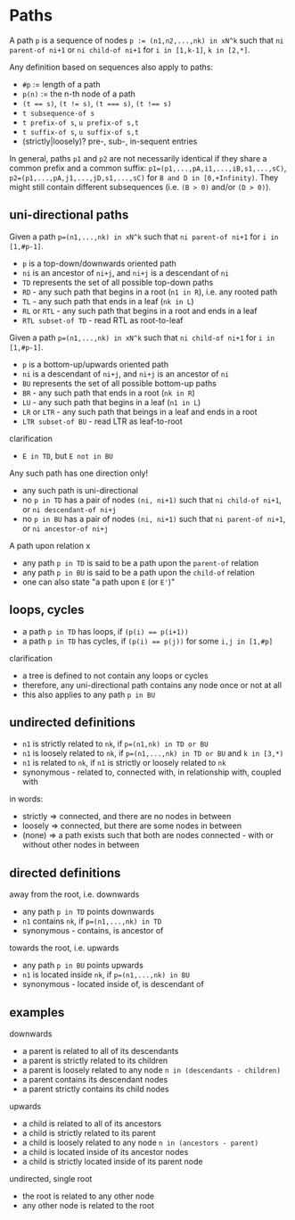 
<!-- ======================================================================= -->
# Paths

A path `p` is a sequence of nodes `p := (n1,n2,...,nk) in xN^k`
such that `ni parent-of ni+1` or `ni child-of ni+1`
for `i in [1,k-1]`, `k in [2,*]`.

Any definition based on sequences also apply to paths:

* `#p` := length of a path
* `p(n)` := the n-th node of a path
* `(t == s)`, `(t != s)`, `(t === s)`, `(t !== s)`
* `t subsequence-of s`
* `t prefix-of s`, `u prefix-of s,t`
* `t suffix-of s`, `u suffix-of s,t`
* (strictly|loosely)? pre-, sub-, in-sequent entries

In general, paths `p1` and `p2` are not necessarily identical if they share a
common prefix and a common suffix: `p1=(p1,...,pA,i1,...,iB,s1,...,sC)`, 
`p2=(p1,...,pA,j1,...,jD,s1,...,sC)` for `B and D in [0,+Infinity)`. They might
still contain different subsequences (i.e. `(B > 0)` and/or `(D > 0)`).

<!-- ======================================================================= -->
## uni-directional paths

Given a path `p=(n1,...,nk) in xN^k`
such that `ni parent-of ni+1` for `i in [1,#p-1]`.

* `p` is a top-down/downwards oriented path
* `ni` is an ancestor of `ni+j`, and `ni+j` is a descendant of `ni`
* `TD` represents the set of all possible top-down paths
* `RD` - any such path that begins in a root (`n1 in R`), i.e. any rooted path
* `TL` - any such path that ends in a leaf (`nk in L`)
* `RL` or `RTL` - any such path that begins in a root and ends in a leaf
* `RTL subset-of TD` - read RTL as root-to-leaf

Given a path `p=(n1,...,nk) in xN^k`
such that `ni child-of ni+1` for `i in [1,#p-1]`.

* `p` is a bottom-up/upwards oriented path
* `ni` is a descendant of `ni+j`, and `ni+j` is an ancestor of `ni`
* `BU` represents the set of all possible bottom-up paths
* `BR` - any such path that ends in a root (`nk in R`)
* `LU` - any such path that begins in a leaf (`n1 in L`)
* `LR` or `LTR` - any such path that beings in a leaf and ends in a root
* `LTR subset-of BU` - read LTR as leaf-to-root

clarification

* `E in TD`, but `E not in BU`

Any such path has one direction only!

* any such path is uni-directional
* no `p in TD` has a pair of nodes `(ni, ni+1)` such that
  `ni child-of ni+1`, or `ni descendant-of ni+j`
* no `p in BU` has a pair of nodes `(ni, ni+1)` such that
  `ni parent-of ni+1`, or `ni ancestor-of ni+j`

A path upon relation x

* any path `p in TD` is said to be a path upon the `parent-of` relation
* any path `p in BU` is said to be a path upon the `child-of` relation
* one can also state "a path upon `E` (or `E'`)"

<!-- ======================================================================= -->
## loops, cycles

* a path `p in TD` has loops, if `(p(i) == p(i+1))`
* a path `p in TD` has cycles, if `(p(i) == p(j))` for some `i,j in [1,#p]`

clarification

* a tree is defined to not contain any loops or cycles
* therefore, any uni-directional path contains any node once or not at all
* this also applies to any path `p in BU`

<!-- ======================================================================= -->
## undirected definitions

* `n1` is strictly related to `nk`,
  if `p=(n1,nk) in TD or BU`
* `n1` is loosely related to `nk`,
  if `p=(n1,...,nk) in TD or BU` and `k in [3,*)`
* `n1` is related to `nk`, if `n1` is strictly or loosely related to `nk`
* synonymous - related to, connected with, in relationship with, coupled with

in words:

* strictly => connected, and there are no nodes in between
* loosely => connected, but there are some nodes in between
* (none) => a path exists such that both are nodes connected -
  with or without other nodes in between

<!-- ======================================================================= -->
## directed definitions

away from the root, i.e. downwards

* any path `p in TD` points downwards
* `n1` contains `nk`, if `p=(n1,...,nk) in TD`
* synonymous - contains, is ancestor of

towards the root, i.e. upwards

* any path `p in BU` points upwards
* `n1` is located inside `nk`, if `p=(n1,...,nk) in BU`
* synonymous - located inside of, is descendant of

<!-- ======================================================================= -->
## examples

downwards

* a parent is related to all of its descendants
* a parent is strictly related to its children
* a parent is loosely related to any node `n in (descendants - children)`
* a parent contains its descendant nodes
* a parent strictly contains its child nodes

upwards

* a child is related to all of its ancestors
* a child is strictly related to its parent
* a child is loosely related to any node `n in (ancestors - parent)`
* a child is located inside of its ancestor nodes
* a child is strictly located inside of its parent node

undirected, single root

* the root is related to any other node
* any other node is related to the root
